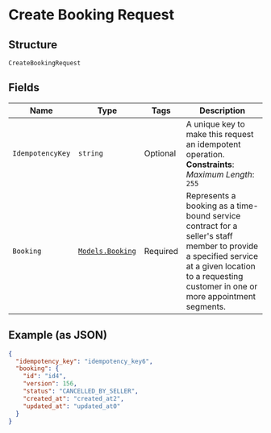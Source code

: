 
# Create Booking Request

## Structure

`CreateBookingRequest`

## Fields

| Name | Type | Tags | Description |
|  --- | --- | --- | --- |
| `IdempotencyKey` | `string` | Optional | A unique key to make this request an idempotent operation.<br>**Constraints**: *Maximum Length*: `255` |
| `Booking` | [`Models.Booking`](/doc/models/booking.md) | Required | Represents a booking as a time-bound service contract for a seller's staff member to provide a specified service<br>at a given location to a requesting customer in one or more appointment segments. |

## Example (as JSON)

```json
{
  "idempotency_key": "idempotency_key6",
  "booking": {
    "id": "id4",
    "version": 156,
    "status": "CANCELLED_BY_SELLER",
    "created_at": "created_at2",
    "updated_at": "updated_at0"
  }
}
```

